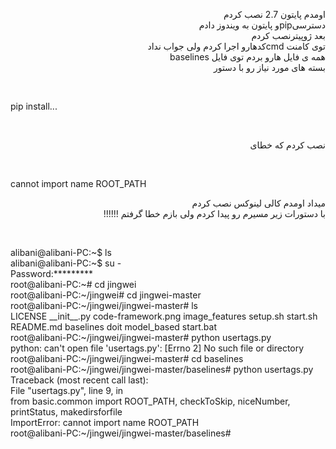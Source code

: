<p dir="rtl" align="right">
اومدم پایتون 2.7 نصب کردم
<br/>
دسترسیpipو پایتون به ویندوز دادم
<br/>
بعد ژوپیترنصب کردم 
<br/>
توی کامنت cmdکدهارو اجرا کردم ولی جواب نداد
<br/>
همه ی فایل هارو بردم توی فایل baselines
<br/>
بسته های مورد نیاز رو با دستور 
</p>
<br/>
<p>
pip install...
</p><br/>
<p dir="rtl" align="right">
نصب کردم که خطای
</p>
<br/>
<p>
 cannot import name ROOT_PATH
</p>
<p dir="rtl" align="right">
میداد اومدم کالی لینوکس نصب کردم
<br/>
با دستورات زیر مسیرم رو پیدا کردم ولی بازم خطا گرفتم !!!!!!
</p>
<br/>
<p>
alibani@alibani-PC:~$ ls
</br>
alibani@alibani-PC:~$ su -
</br>
Password:*********
</br>
root@alibani-PC:~# cd jingwei
</br>
root@alibani-PC:~/jingwei# cd jingwei-master
</br>
root@alibani-PC:~/jingwei/jingwei-master# ls
</br>
LICENSE    __init__.py  code-framework.png  image_features  setup.sh   start.sh
</br>
README.md  baselines    doit                model_based     start.bat
</br>
root@alibani-PC:~/jingwei/jingwei-master# python usertags.py
</br>
python: can't open file 'usertags.py': [Errno 2] No such file or directory
</br>
root@alibani-PC:~/jingwei/jingwei-master# cd baselines
</br>
root@alibani-PC:~/jingwei/jingwei-master/baselines# python usertags.py
</br>
Traceback (most recent call last):
</br>
  File "usertags.py", line 9, in <module>
 </br>
    from basic.common import ROOT_PATH, checkToSkip, niceNumber, printStatus, makedirsforfile
    </br>
ImportError: cannot import name ROOT_PATH
</br>
root@alibani-PC:~/jingwei/jingwei-master/baselines#
</p>





